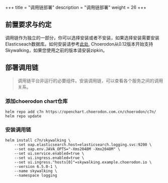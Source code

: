 +++
title = "调用链部署"
description = "调用链部署"
weight = 26
+++

## 前置要求与约定

调用链作为独立的一部分，你可以选择安装或者不安装，如果选择安装需要安装Elasticseach数据库。如何安装请参考[此处](../logging),
Choerodon从0.12版本开始支持Skywalking，如果您使用之前的版本请安装zipkin。

## 部署调用链

<blockquote class="note">
调用链平台非运行的必要组件。安装调用链，可以查看各个服务之间的调用关系。
</blockquote>

### 添加choerodon chart仓库

```
helm repo add c7n https://openchart.choerodon.com.cn/choerodon/c7n/
helm repo update
```

### 安装调用链

```
helm install c7n/skywalking \
    --set oap.elasticsearch.host=elasticsearch.logging.svc:9200 \
    --set oap.env.JAVA_OPTS="-Xms2048M -Xmx2048M" \
    --set ui.service.enabled=true \
    --set ui.ingress.enabled=true \
    --set ui.ingress."hosts[0]"=skywalking.example.choerodon.io \
    --version 6.5.0-1 \
    --name skywalking \
    --namespace logging
```
